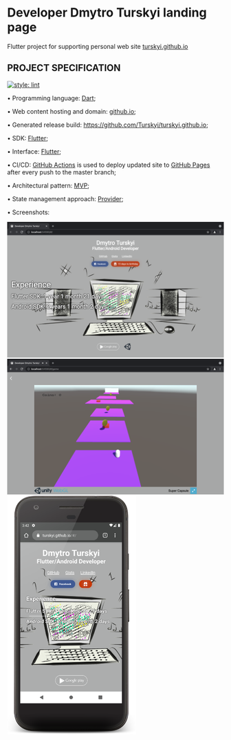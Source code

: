 # Developer Dmytro Turskyi landing page

Flutter project for supporting personal web site [turskyi.github.io](https://turskyi.github.io)

## PROJECT SPECIFICATION

[![style: lint](https://img.shields.io/badge/style-lint-4BC0F5.svg)](https://pub.dev/packages/lint)

• Programming language: [Dart](https://dart.dev/);

• Web content hosting and domain: [github.io](https://github.io);

• Generated release build: https://github.com/Turskyi/turskyi.github.io;

• SDK: [Flutter](https://flutter.dev/);

• Interface: [Flutter](https://flutter.dev/docs/development/ui);

• CI/CD: [GitHub Actions](https://docs.github.com/en/actions) is used to deploy updated site to [GitHub Pages](https://pages.github.com/) after every push to the master branch;

• Architectural pattern: [MVP](https://en.wikipedia.org/wiki/Model%E2%80%93view%E2%80%93presenter);

• State management approach: [Provider](https://flutter.dev/docs/development/data-and-backend/state-mgmt/simple);

• Screenshots:

<img src="/screenshots/home-2021-11-01.png?raw=true" width="600" >
<img src="/screenshots/game-2021-11-01.png?raw=true" width="600" >
<img src="/screenshots/phone-2021-11-01.png?raw=true" width="300" >



